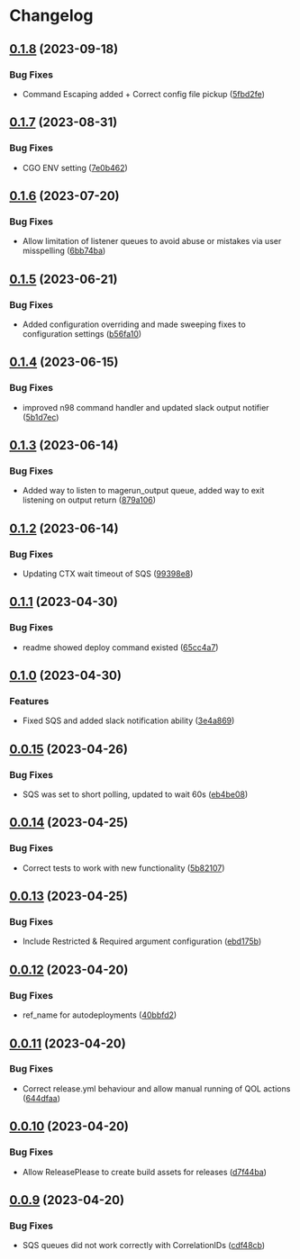 # Changelog

## [0.1.8](https://github.com/furan917/MageComm/compare/v0.1.7...v0.1.8) (2023-09-18)


### Bug Fixes

* Command Escaping added + Correct config file pickup ([5fbd2fe](https://github.com/furan917/MageComm/commit/5fbd2feeb96ccb8076567311689e163bd3e73235))

## [0.1.7](https://github.com/furan917/MageComm/compare/v0.1.6...v0.1.7) (2023-08-31)


### Bug Fixes

* CGO ENV setting ([7e0b462](https://github.com/furan917/MageComm/commit/7e0b462062386bdbc1c9027af190fcc45b0bbd6c))

## [0.1.6](https://github.com/furan917/MageComm/compare/v0.1.5...v0.1.6) (2023-07-20)


### Bug Fixes

* Allow limitation of listener queues to avoid abuse or mistakes via user misspelling ([6bb74ba](https://github.com/furan917/MageComm/commit/6bb74ba93d3e8b2f5b36b9b6c856965d660c15e7))

## [0.1.5](https://github.com/furan917/MageComm/compare/v0.1.4...v0.1.5) (2023-06-21)


### Bug Fixes

* Added configuration overriding and made sweeping fixes to configuration settings ([b56fa10](https://github.com/furan917/MageComm/commit/b56fa10e50c486555c029577ad52d6e2cdd9b43b))

## [0.1.4](https://github.com/furan917/MageComm/compare/v0.1.3...v0.1.4) (2023-06-15)


### Bug Fixes

* improved  n98 command handler and updated slack output notifier ([5b1d7ec](https://github.com/furan917/MageComm/commit/5b1d7ec767dfb945722acecaeb2fe8371bab8d8d))

## [0.1.3](https://github.com/furan917/MageComm/compare/v0.1.2...v0.1.3) (2023-06-14)


### Bug Fixes

* Added way to listen to magerun_output queue, added way to exit listening on output return ([879a106](https://github.com/furan917/MageComm/commit/879a106ac22a905349a8e61d40fa621388dc936d))

## [0.1.2](https://github.com/furan917/MageComm/compare/v0.1.1...v0.1.2) (2023-06-14)


### Bug Fixes

* Updating CTX wait timeout of SQS ([99398e8](https://github.com/furan917/MageComm/commit/99398e805f16a8346b4c4bd4c5f36e03998131e5))

## [0.1.1](https://github.com/furan917/MageComm/compare/v0.1.0...v0.1.1) (2023-04-30)


### Bug Fixes

* readme showed deploy command existed ([65cc4a7](https://github.com/furan917/MageComm/commit/65cc4a7e0fd68a143feba505bd49babc2281ba7a))

## [0.1.0](https://github.com/furan917/MageComm/compare/v0.0.15...v0.1.0) (2023-04-30)


### Features

* Fixed SQS and added slack notification ability ([3e4a869](https://github.com/furan917/MageComm/commit/3e4a869aaf5828f024707e39ec10d2c187c69836))

## [0.0.15](https://github.com/furan917/MageComm/compare/v0.0.14...v0.0.15) (2023-04-26)


### Bug Fixes

* SQS was set to short polling, updated to wait 60s ([eb4be08](https://github.com/furan917/MageComm/commit/eb4be08a63cb3cfd0eb13db6a224281b5ae2e3af))

## [0.0.14](https://github.com/furan917/MageComm/compare/v0.0.13...v0.0.14) (2023-04-25)


### Bug Fixes

* Correct tests to work with new functionality ([5b82107](https://github.com/furan917/MageComm/commit/5b82107be816ccf9534d20b11b90cbf8f2b012ad))

## [0.0.13](https://github.com/furan917/MageComm/compare/v0.0.12...v0.0.13) (2023-04-25)


### Bug Fixes

* Include Restricted & Required argument configuration ([ebd175b](https://github.com/furan917/MageComm/commit/ebd175b51bb53367aabb0712409d0ea7bb9ed110))

## [0.0.12](https://github.com/furan917/MageComm/compare/v0.0.11...v0.0.12) (2023-04-20)


### Bug Fixes

* ref_name for autodeployments ([40bbfd2](https://github.com/furan917/MageComm/commit/40bbfd22e0faa01e5384140107b3ce61cf8da6e7))

## [0.0.11](https://github.com/furan917/MageComm/compare/v0.0.10...v0.0.11) (2023-04-20)


### Bug Fixes

* Correct release.yml behaviour and allow manual running of QOL actions ([644dfaa](https://github.com/furan917/MageComm/commit/644dfaa666385c967709cd61c8ba75ae5d2bfe13))

## [0.0.10](https://github.com/furan917/MageComm/compare/v0.0.9...v0.0.10) (2023-04-20)


### Bug Fixes

* Allow ReleasePlease to create build assets for releases ([d7f44ba](https://github.com/furan917/MageComm/commit/d7f44bac257e32dbd280750261119c277e961ff8))

## [0.0.9](https://github.com/furan917/MageComm/compare/v0.0.8...v0.0.9) (2023-04-20)


### Bug Fixes

* SQS queues did not work correctly with CorrelationIDs ([cdf48cb](https://github.com/furan917/MageComm/commit/cdf48cbe93157ad97da9e0cce8377005a80fc591))

